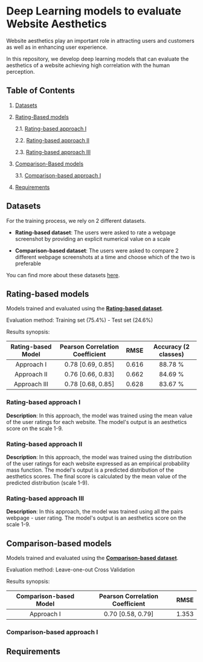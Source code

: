 # Deep Learning models to evaluate Website Aesthetics

Website aesthetics play an important role in attracting users and customers as
well as in enhancing user experience.

In this repository, we develop deep learning models that can evaluate the aesthetics of a website achieving high correlation with the human perception.

## Table of Contents

1. [Datasets](#datasets)

2. [Rating-Based models](#rating-based-models)

    2.1. [Rating-based approach I](#rating-based-approach-i)

    2.2. [Rating-based approach II](#rating-based-approach-ii)

    2.3. [Rating-based approach III](#rating-based-approach-iii)

3. [Comparison-Based models](#comparison-based-models)

    3.1. [Comparison-based approach I](#comparison-based-approach-i)

4. [Requirements](#requirements)

## Datasets

For the training process, we rely on 2 different datasets.

* **Rating-based dataset**: The users were asked to rate a webpage screenshot by providing an explicit numerical value on a scale

* **Comparison-based dataset**: The users were asked to compare 2 different webpage screenshots at a time and choose which of the two is preferable

You can find more about these datasets [here](https://github.com/calista-ai/website-aesthetics-datasets).

## Rating-based models

Models trained and evaluated using the **[Rating-based dataset](https://github.com/calista-ai/website-aesthetics-datasets)**.

Evaluation method: Training set (75.4%) - Test set (24.6%)

Results synopsis:

| Rating-based Model | Pearson Correlation Coefficient | RMSE | Accuracy (2 classes) |
|:------------------:|:-------------------------------:|:----:|:--------------------:|
| Approach I | 0.78 [0.69, 0.85] | 0.616 | 88.78 % |
| Approach II | 0.76 [0.66, 0.83] | 0.662 | 84.69 % |
| Approach III | 0.78 [0.68, 0.85] | 0.628 | 83.67 % |

### Rating-based approach I

**Description**: In this approach, the model was trained using the mean value of the user ratings for each website. The model's output is an aesthetics score on the scale 1-9.

### Rating-based approach II

**Description**: In this approach, the model was trained using the distribution of the user ratings for each website expressed as an empirical probability mass function. The model's output is a predicted distribution of the aesthetics scores. The final score is calculated by the mean value of the predicted distribution (scale 1-9).

### Rating-based approach III

**Description**: In this approach, the model was trained using all the pairs webpage - user rating. The model's output is an aesthetics score on the scale 1-9.

## Comparison-based models

Models trained and evaluated using the **[Comparison-based dataset](https://github.com/calista-ai/website-aesthetics-datasets)**.

Evaluation method: Leave-one-out Cross Validation

Results synopsis:

| Comparison-based Model | Pearson Correlation Coefficient | RMSE |
|:----------------------:|:-------------------------------:|:----:|
| Approach I | 0.70 [0.58, 0.79] | 1.353 |

### Comparison-based approach I

## Requirements